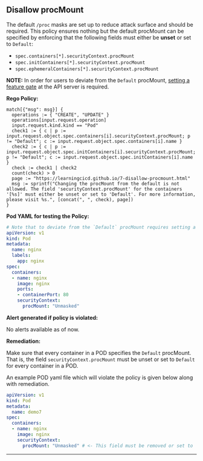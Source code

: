 ## Disallow procMount

The default `/proc` masks are set up to reduce attack surface and should be required. This policy ensures nothing but the default procMount can be specified by enforcing that the following fields must either be **unset** or set to `Default`:
- `spec.containers[*].securityContext.procMount`
- `spec.initContainers[*].securityContext.procMount`
- `spec.ephemeralContainers[*].securityContext.procMount`

**NOTE:** In order for users to deviate from the `Default` procMount, [setting a feature gate](https://kubernetes.io/docs/reference/command-line-tools-reference/feature-gates/#:~:text=for%20more%20details.-,ProcMountType,-%3A%20Enables%20control%20over "ProcMountType Feature Gate") at the API server is required.

**Rego Policy:**

```rego
match[{"msg": msg}] {
  operations := { "CREATE", "UPDATE" }
  operations[input.request.operation]
  input.request.kind.kind == "Pod"
  check1 := { c | p := input.request.object.spec.containers[i].securityContext.procMount; p != "Default"; c := input.request.object.spec.containers[i].name }
  check2 := { c | p := input.request.object.spec.initContainers[i].securityContext.procMount; p != "Default"; c := input.request.object.spec.initContainers[i].name }
  check := check1 | check2
  count(check) > 0
  page := "https://learningcicd.github.io/7-disallow-procmount.html"
  msg := sprintf("Changing the procMount from the default is not allowed. The field 'securityContext.procMount' for the containers '[%s]' must either be unset or set to 'Default'. For more information, please visit %s.", [concat(", ", check), page])
}
```

**Pod YAML for testing the Policy:**

```yaml
# Note that to deviate from the `Default` procMount requires setting a feature gate at the API server.
apiVersion: v1
kind: Pod
metadata:
  name: nginx
  labels:
    app: nginx
spec:
  containers:
  - name: nginx
    image: nginx
    ports:
    - containerPort: 80
    securityContext:
      procMount: "Unmasked"
```

**Alert generated if policy is violated:**

No alerts available as of now.

**Remediation:**

Make sure that every container in a POD specifies the `Default` procMount. That is, the field `securityContext.procMount` must be unset or set to `Default` for every container in a POD.

An example POD yaml file which will violate the policy is given below along with remediation.

```yaml
apiVersion: v1
kind: Pod
metadata:
  name: demo7
spec:
  containers:
  - name: nginx
    image: nginx
    securityContext:
      procMount: "Unmasked" # <- This field must be removed or set to 'Default'
```

---
